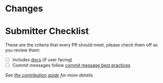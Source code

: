 <!-- 🎉🎉🎉 Thank you for the PR!!! 🎉🎉🎉 -->

# Changes

<!-- Describe your changes here- ideally you can get that description straight from
your descriptive commit message(s)!

In addition, categorize the changes you're making using the "/kind" Prow command, example:

/kind <kind>
Supported kinds are: bug, cleanup, design, documentation, feature, flake, misc, question, tep
-->

# Submitter Checklist

These are the criteria that every PR should meet, please check them off as you
review them:

- [ ] Includes [docs](https://github.com/tektoncd/community/blob/master/standards.md#principles) (if user facing)
- [ ] Commit messages follow [commit message best practices](https://github.com/tektoncd/community/blob/master/standards.md#commit-messages)

_See [the contribution guide](https://github.com/tektoncd/pipeline/blob/master/CONTRIBUTING.md)
for more details._